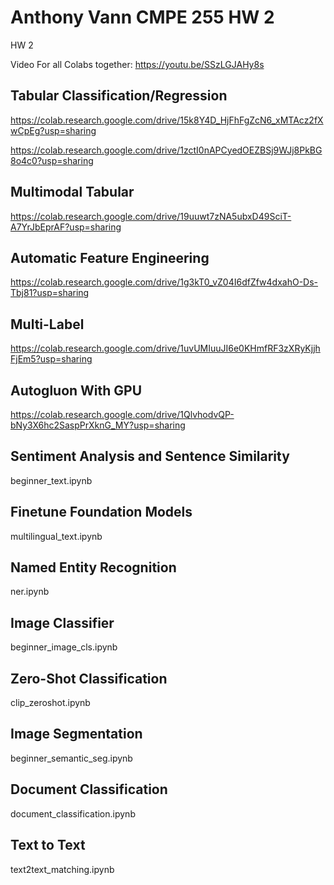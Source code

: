 # Anthony Vann CMPE 255 HW 2
HW 2 

Video For all Colabs together: https://youtu.be/SSzLGJAHy8s

## Tabular Classification/Regression
https://colab.research.google.com/drive/15k8Y4D_HjFhFgZcN6_xMTAcz2fXwCpEg?usp=sharing

https://colab.research.google.com/drive/1zctI0nAPCyedOEZBSj9WJj8PkBG8o4c0?usp=sharing

## Multimodal Tabular
https://colab.research.google.com/drive/19uuwt7zNA5ubxD49SciT-A7YrJbEprAF?usp=sharing

## Automatic Feature Engineering
https://colab.research.google.com/drive/1g3kT0_vZ04I6dfZfw4dxahO-Ds-Tbj81?usp=sharing

## Multi-Label
https://colab.research.google.com/drive/1uvUMIuuJI6e0KHmfRF3zXRyKjjhFjEm5?usp=sharing

## Autogluon With GPU
https://colab.research.google.com/drive/1QlvhodvQP-bNy3X6hc2SaspPrXknG_MY?usp=sharing

## Sentiment Analysis and Sentence Similarity
beginner_text.ipynb

## Finetune Foundation Models
multilingual_text.ipynb

## Named Entity Recognition
ner.ipynb

## Image Classifier
beginner_image_cls.ipynb

## Zero-Shot Classification
clip_zeroshot.ipynb

## Image Segmentation
beginner_semantic_seg.ipynb

## Document Classification
document_classification.ipynb

## Text to Text
text2text_matching.ipynb


